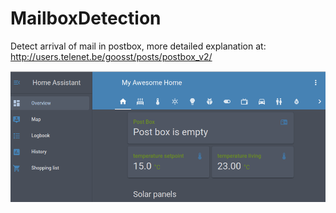# MailboxDetection
Detect arrival of mail in postbox, more detailed explanation at:
http://users.telenet.be/goosst/posts/postbox_v2/


![mailbox detection](https://github.com/goosst/MailboxDetection/blob/master/hass_mailbox.png?raw=true)
